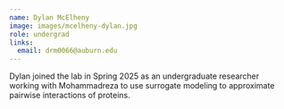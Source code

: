```yaml
---
name: Dylan McElheny
image: images/mcelheny-dylan.jpg
role: undergrad
links:
  email: drm0066@auburn.edu
---
```


Dylan joined the lab in Spring 2025 as an undergraduate researcher working 
with Mohammadreza to use surrogate modeling to approximate pairwise interactions 
of proteins. 
